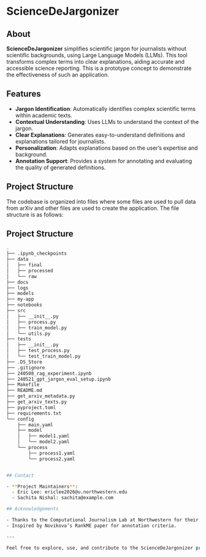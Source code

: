 # ScienceDeJargonizer

## About
**ScienceDeJargonizer** simplifies scientific jargon for journalists without scientific backgrounds, using Large Language Models (LLMs). This tool transforms complex terms into clear explanations, aiding accurate and accessible science reporting. This is a prototype concept to demonstrate the effectiveness of such an application.

## Features
- **Jargon Identification**: Automatically identifies complex scientific terms within academic texts.
- **Contextual Understanding**: Uses LLMs to understand the context of the jargon.
- **Clear Explanations**: Generates easy-to-understand definitions and explanations tailored for journalists.
- **Personalization**: Adapts explanations based on the user’s expertise and background.
- **Annotation Support**: Provides a system for annotating and evaluating the quality of generated definitions.

## Project Structure
The codebase is organized into files where some files are used to pull data from arXiv and other files are used to create the application. The file structure is as follows:
## Project Structure

```bash
.
├── .ipynb_checkpoints
├── data
│   ├── final
│   ├── processed
│   └── raw
├── docs
├── logs
├── models
├── my-app
├── notebooks
├── src
│   ├── __init__.py
│   ├── process.py
│   ├── train_model.py
│   └── utils.py
├── tests
│   ├── __init__.py
│   ├── test_process.py
│   └── test_train_model.py
├── .DS_Store
├── .gitignore
├── 240508_rag_experiment.ipynb
├── 240521_gpt_jargon_eval_setup.ipynb
├── Makefile
├── README.md
├── get_arxiv_metadata.py
├── get_arxiv_texts.py
├── pyproject.toml
├── requirements.txt
└── config
    ├── main.yaml
    ├── model
    │   ├── model1.yaml
    │   └── model2.yaml
    └── process
        ├── process1.yaml
        └── process2.yaml


## Contact

- **Project Maintainers**:
  - Eric Lee: ericlee2026@u.northwestern.edu
  - Sachita Nishal: sachita@example.com

## Acknowledgements

- Thanks to the Computational Journalism Lab at Northwestern for their support.
- Inspired by Novikova’s RankME paper for annotation criteria.

---

Feel free to explore, use, and contribute to the ScienceDeJargonizer project. Together, we can make scientific knowledge more accessible to everyone!
